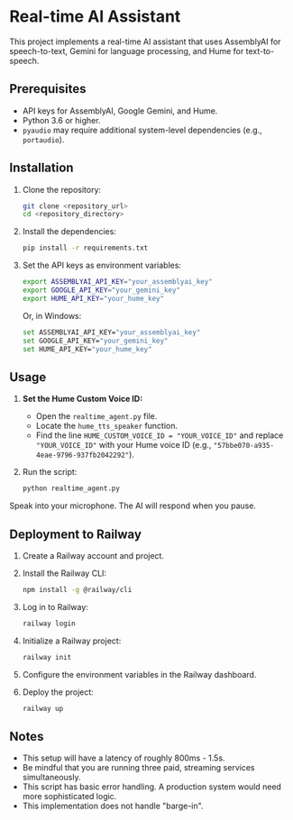 # Real-time AI Assistant

This project implements a real-time AI assistant that uses AssemblyAI for speech-to-text, Gemini for language processing, and Hume for text-to-speech.

## Prerequisites

*   API keys for AssemblyAI, Google Gemini, and Hume.
*   Python 3.6 or higher.
*   `pyaudio` may require additional system-level dependencies (e.g., `portaudio`).

## Installation

1.  Clone the repository:

    ```bash
    git clone <repository_url>
    cd <repository_directory>
    ```

2.  Install the dependencies:

    ```bash
    pip install -r requirements.txt
    ```

3.  Set the API keys as environment variables:

    ```bash
    export ASSEMBLYAI_API_KEY="your_assemblyai_key"
    export GOOGLE_API_KEY="your_gemini_key"
    export HUME_API_KEY="your_hume_key"
    ```

    Or, in Windows:

    ```bash
    set ASSEMBLYAI_API_KEY="your_assemblyai_key"
    set GOOGLE_API_KEY="your_gemini_key"
    set HUME_API_KEY="your_hume_key"
    ```

## Usage

1.  **Set the Hume Custom Voice ID:**
    *   Open the `realtime_agent.py` file.
    *   Locate the `hume_tts_speaker` function.
    *   Find the line `HUME_CUSTOM_VOICE_ID = "YOUR_VOICE_ID"` and replace `"YOUR_VOICE_ID"` with your Hume voice ID (e.g., `"57bbe070-a935-4eae-9796-937fb2042292"`).

2.  Run the script:

    ```bash
    python realtime_agent.py
    ```

Speak into your microphone. The AI will respond when you pause.

## Deployment to Railway

1.  Create a Railway account and project.
2.  Install the Railway CLI:

    ```bash
    npm install -g @railway/cli
    ```

3.  Log in to Railway:

    ```bash
    railway login
    ```

4.  Initialize a Railway project:

    ```bash
    railway init
    ```

5.  Configure the environment variables in the Railway dashboard.
6.  Deploy the project:

    ```bash
    railway up
    ```

## Notes

*   This setup will have a latency of roughly 800ms - 1.5s.
*   Be mindful that you are running three paid, streaming services simultaneously.
*   This script has basic error handling. A production system would need more sophisticated logic.
*   This implementation does not handle "barge-in".
